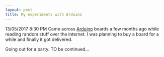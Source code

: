 ```yaml
---
layout: post
title: My experiments with Arduino
---
```

13/05/2017 8:30 PM
Came across [Arduino][Arduino] boards a few months ago while reading random stuff over the internet. I was planning to buy a board for a while and finally it got delivered.

Going out for a party. TO be continued...   

[Arduino]:https://www.arduino.cc/

